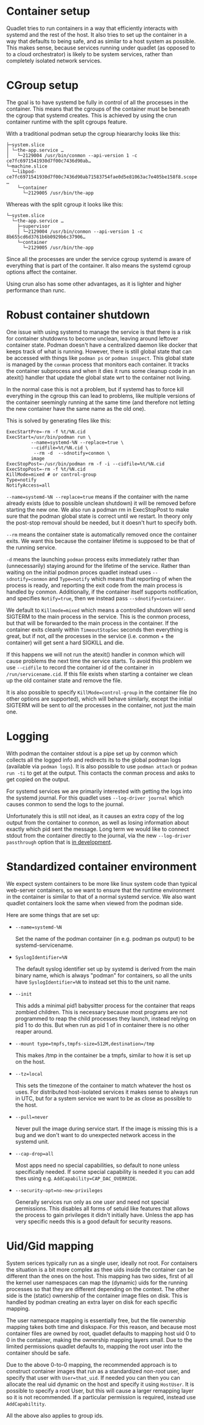 # Container setup

Quadlet tries to run containers in a way that efficiently interacts
with systemd and the rest of the host. It also tries to set up the
container in a way that defaults to being safe, and as similar to a
host system as possible. This makes sense, because services running
under quadlet (as opposed to to a cloud orchestrator) is likely to be
system services, rather than completely isolated network services.

# CGroup setup

The goal is to have systemd be fully in control of all the processes
in the container. This means that the cgroups of the container must
be beneath the cgroup that systemd creates. This is achieved by using
the crun container runtime with the split cgroups feature.

With a traditional podman setup the cgroup hieararchy looks like this:

```
├─system.slice
│ └─the-app.service …
│   └─2129004 /usr/bin/conmon --api-version 1 -c ce7fc6971541930d7f00c7436d90ab…
└─machine.slice
  └─libpod-ce7fc6971541930d7f00c7436d90ab71583754fae0d5e81063ac7e405be158f8.scope …
    └─container
      └─2129005 /usr/bin/the-app
```

Whereas with the split cgroup it looks like this:

```
└─system.slice
  └─the-app.service …
    ├─supervisor
    │ └─2129004 /usr/bin/conmon --api-version 1 -c 8b655cd6d3761b6b0929b6c37906…
    └─container
      └─2129005 /usr/bin/the-app
```

Since all the processes are under the service cgroup systemd is aware
of everything that is part of the container. It also means the systemd
cgroup options affect the container.

Using crun also has some other advantages, as it is lighter and higher
performance than runc.

# Robust container shutdown

One issue with using systemd to manage the service is that there is a
risk for container shutdowns to become unclean, leaving around
leftover container state. Podman doesn't have a centralized daemon
like docker that keeps track of what is running. However, there is
still global state that can be accessed with things like `podman ps`
or `podman inspect`. This global state is managed by the `conman`
process that monitors each container. It tracks the container
subprocess and when it dies it runs some cleanup code in an atexit()
handler that update the global state wrt to the container not living.

In the normal case this is not a problem, but if systemd has to force
kill everything in the cgroup this can lead to problems, like multiple
versions of the container seemingly running at the same time (and
therefore not letting the new container have the same name as the old
one).

This is solved by generating files like this:

```
ExecStartPre=-rm -f %t/%N.cid
ExecStart=/usr/bin/podman run \
         --name=systemd-%N --replace=true \
         --cidfile=%t/%N.cid \
          --rm -d  --sdnotify=conmon \
         image
ExecStopPost=-/usr/bin/podman rm -f -i --cidfile=%t/%N.cid
ExecStopPost=-rm -f %t/%N.cid
KillMode=mixed # or control-group
Type=notify
NotifyAccess=all
```

`--name=systemd-%N --replace=true` means if the container with the
name already exists (due to possible unclean shutdown) it will be
removed before starting the new one. We also run a podman rm in
ExecStopPost to make sure that the podman global state is correct
until we restart. In theory only the post-stop removal should be
needed, but it doesn't hurt to specify both.

`--rm` means the container state is automatically removed once the
container exits. We want this because the container lifetime is
supposed to be that of the running service.

`-d` means the launching `podman` process exits immediately rather
than (unnecessarily) staying around for the lifetime of the
service. Rather than waiting on the initial podmon proces quadlet
instead uses `--sdnotify=conmon` and `Type=notify` which means that
reporting of when the process is ready, and reporting the exit code
from the main process is handled by conmon. Additionally, if the
container itself supports notification, and specifies `Notify=true`,
then we instead pass `--sdnotify=container`.

We default to `Killmode=mixed` which means a controlled shutdown will
send SIGTERM to the main process in the service. This is the conmon
process, but that will be forwarded to the main process in the
container. If the container exits cleanly within `TimeoutStopSec`
seconds then everything is great, but if not, *all* the processes in
the service (i.e. conmon + the container) will get sent a hard SIGKILL
and die.

If this happens we will not run the atexit() handler in conmon which
will cause problems the next time the service starts. To avoid this
problem we use `--cidfile` to record the container id of the container
in `/run/servicename.cid`. If this file exists when starting a
container we clean up the old container state and remove the file.

It is also possible to specify `KillMode=control-group` in the
container file (no other options are supported), which will behave
similarly, except the initial SIGTERM will be sent to *all* the
processes in the container, not just the main one.

# Logging

With podman the container stdout is a pipe set up by conmon which
collects all the logged info and redirects its to the global podman
logs (available via `podman logs`). It is also possible to use `podman
attach` or `podman run -ti` to get at the output. This contacts the
conman process and asks to get copied on the output.

For systemd services we are primarily interested with getting the logs
into the systemd journal. For this quadlet uses `--log-driver journal`
which causes conmon to send the logs to the journal.

Unfortunately this is still not ideal, as it causes an extra copy of
the log output from the container to conmon, as well as losing
information about exactly which pid sent the message. Long term we
would like to connect stdout from the container directly to the
journal, via the new `--log-driver passthrough` option that is [in
development](https://github.com/containers/podman/pull/11390).


# Standardized container environment

We expect system containers to be more like linux system code than
typical web-server containers, so we want to ensure that the runtime
environment in the container is similar to that of a normal systemd
service. We also want quadlet containers look the same when viewed
from the podman side.

Here are some things that are set up:

* `--name=systemd-%N`

  Set the name of the podman container (in e.g. podman ps output) to be systemd-servicename.

* `SyslogIdentifier=%N`

  The default syslog identifier set up by systemd is derived from the
  main binary name, which is always "podman" for containers, so all the
  units have `SyslogIdentifier=%N` to instead set this to the unit
  name.

* `--init`

  This adds a minimal pid1 babysitter process for the container that
  reaps zombied children. This is necessary because most programs are
  not programmed to reap the child processes they launch, instead
  relying on pid 1 to do this. But when run as pid 1 of in container
  there is no other reaper around.

* `--mount type=tmpfs,tmpfs-size=512M,destination=/tmp`

  This makes /tmp in the container be a tmpfs, similar to how it is set
  up on the host.

* `--tz=local`

  This sets the timezone of the container to match whatever the host os
  uses. For distributed host-isolated services it makes sense to always
  run in UTC, but for a system service we want to be as close as
  possible to the host.

* `--pull=never`

  Never pull the image during service start. If the image is missing this
  is a bug and we don't want to do unexpected network access in the systemd
  unit.

* `--cap-drop=all`

  Most apps need no special capabilities, so default to none unless
  specifically needed. If some special capability is needed it you
  can add thes using e.g. `AddCapability=CAP_DAC_OVERRIDE`.


* `--security-opt=no-new-privileges`

  Generally services run only as one user and need not special permissions.
  This disables all forms of setuid like features that allows the process to
  gain privileges it didn't initially have. Unless the app has very specific
  needs this is a good default for security reasons.

# Uid/Gid mapping

System serices typically run as a single user, ideally not root. For
containers the situation is a bit more complex as thee uids inside the
container can be different than the ones on the host. This mapping has
two sides, first of all the kernel user namespaces can map the
(dynamic) uids for the running processes so that they are different
depending on the context. The other side is the (static) ownership of
the container image files on disk. This is handled by podman creating
an extra layer on disk for each specific mapping.

The user namespace mapping is essentially free, but the file ownership
mapping takes both time and diskspace. For this reason, and because
most container files are owned by root, quadlet defaults to mapping
host uid 0 to 0 in the container, making the ownership mapping layers
small. Due to the limited permissions quadlet defaults to, mapping the
root user into the container should be safe.

Due to the above 0-to-0 mapping, the recommended approach is to
construct container images that run as a standardized *non-root* user,
and specify that user with `User=that_uid`. If needed you can then you
can allocate the real uid dynamic on the host and specify it using
`HostUser`. It is possible to specify a root User, but this will cause
a larger remapping layer so it is not recommended. If a particular
permission is required, instead use `AddCapabiltity`.

All the above also applies to group ids.
